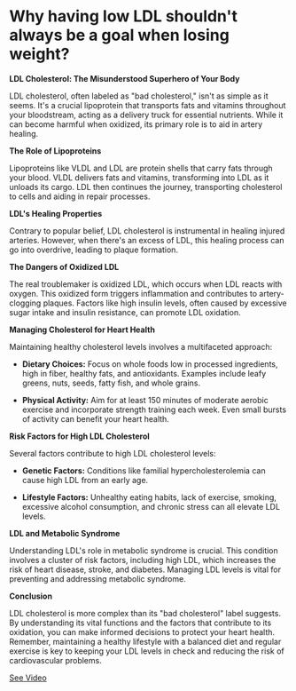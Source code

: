 # Why having low LDL shouldn't always be a goal when losing weight?

**LDL Cholesterol: The Misunderstood Superhero of Your Body**

LDL cholesterol, often labeled as "bad cholesterol," isn't as simple as it seems. It's a crucial lipoprotein that transports fats and vitamins throughout your bloodstream, acting as a delivery truck for essential nutrients. While it can become harmful when oxidized, its primary role is to aid in artery healing.

**The Role of Lipoproteins**

Lipoproteins like VLDL and LDL are protein shells that carry fats through your blood. VLDL delivers fats and vitamins, transforming into LDL as it unloads its cargo. LDL then continues the journey, transporting cholesterol to cells and aiding in repair processes.

**LDL's Healing Properties**

Contrary to popular belief, LDL cholesterol is instrumental in healing injured arteries. However, when there's an excess of LDL, this healing process can go into overdrive, leading to plaque formation.

**The Dangers of Oxidized LDL**

The real troublemaker is oxidized LDL, which occurs when LDL reacts with oxygen. This oxidized form triggers inflammation and contributes to artery-clogging plaques. Factors like high insulin levels, often caused by excessive sugar intake and insulin resistance, can promote LDL oxidation.

**Managing Cholesterol for Heart Health**

Maintaining healthy cholesterol levels involves a multifaceted approach:

- **Dietary Choices:** Focus on whole foods low in processed ingredients, high in fiber, healthy fats, and antioxidants. Examples include leafy greens, nuts, seeds, fatty fish, and whole grains.

- **Physical Activity:** Aim for at least 150 minutes of moderate aerobic exercise and incorporate strength training each week. Even small bursts of activity can benefit your heart health.

**Risk Factors for High LDL Cholesterol**

Several factors contribute to high LDL cholesterol levels:

- **Genetic Factors:** Conditions like familial hypercholesterolemia can cause high LDL from an early age.

- **Lifestyle Factors:** Unhealthy eating habits, lack of exercise, smoking, excessive alcohol consumption, and chronic stress can all elevate LDL levels.

**LDL and Metabolic Syndrome**

Understanding LDL's role in metabolic syndrome is crucial. This condition involves a cluster of risk factors, including high LDL, which increases the risk of heart disease, stroke, and diabetes. Managing LDL levels is vital for preventing and addressing metabolic syndrome.

**Conclusion**

LDL cholesterol is more complex than its "bad cholesterol" label suggests. By understanding its vital functions and the factors that contribute to its oxidation, you can make informed decisions to protect your heart health. Remember, maintaining a healthy lifestyle with a balanced diet and regular exercise is key to keeping your LDL levels in check and reducing the risk of cardiovascular problems.

 [See Video](https://www.youtube.com/embed/nsISdNl2tWo)